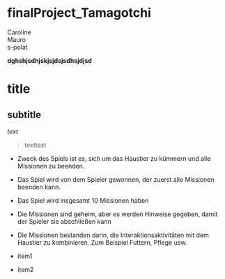 # finalProject_Tamagotchi

Caroline  
Mauro  
s-polat  

**dghshjsdhjskjsjdsjsdhsjdjsd**
# title  
## subtitle  
_text_
>texttext


* Zweck des Spiels ist es, sich um das Haustier zu kümmern und alle Missionen zu beenden.
* Das Spiel wird von dem Spieler gewonnen, der zuerst alle Missionen beenden kann.
* Das Spiel wird insgesamt 10 Missionen haben
* Die Missionen sind geheim, aber es werden Hinweise gegeben, damit der Spieler sie abschließen kann 
* Die Missionen bestanden darin, die Interaktionsaktivitäten mit dem Haustier zu kombinieren. Zum Beispiel Futtern, Pflege usw. 

* item1
* item2
